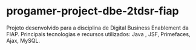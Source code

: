 # progamer-project-dbe-2tdsr-fiap
Projeto desenvolvido para a disciplina de Digital Business Enablement da FIAP. Principais tecnologias e recursos utilizados: Java ,  JSF,  Primefaces, Ajax, MySQL.
